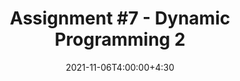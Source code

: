 ---
type: assignment
date: 2021-11-06T4:00:00+4:30
title: 'Assignment #7 - Dynamic Programming 2'
pdf: /static_files/assignments/assignment7.pdf
attachment: /static_files/assignments/A7.zip
#solutions: /static_files/assignments
due: 2021-11-20T23:59:00+3:30
---